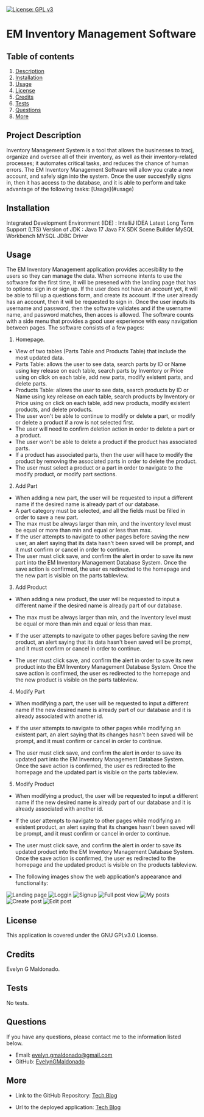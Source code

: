 [![License: GPL v3](https://img.shields.io/badge/License-GPLv3-blue.svg)](https://opensource.org/licenses/gpl-3.0)


# EM Inventory Management Software

## Table of contents
1. [Description](#description)
2. [Installation](#installation)
3. [Usage](#usage)
4. [License](#license)
5. [Credits](#credits)
6. [Tests](#tests)
7. [Questions](#questions)
8. [More](#more)

<h2 id="description"> Project Description </h2>
Inventory Management System is a tool that allows the businesses to tracj, organize and oversee all of their inventory, as well as their inventory-related processes; it automates critical tasks, and reduces the chance of human errors. 
The EM Inventory Management Software will allow you crate a new account, and safely sign into the system. Once the user succesfylly signs in, then it has access to the database, and it is able to perform and take advantage of the following tasks: [Usage](#usage) 


## Installation 
Integrated Development Environment (IDE) : IntelliJ IDEA
Latest Long Term Support (LTS) Version of JDK : Java 17
Java FX SDK
Scene Builder
MySQL Workbench
MYSQL JDBC Driver


## Usage 
The EM Inventory Management application provides accesibility to the users so they can manage the data. When someone intents to use the software for the first time, it will be presened with the landing page that has to options: sign in or sign up. 
If the user does not have an account yet, it will be able to fill up a questions form, and create its account.
If the user already has an account, then it will be requested to sign in. Once the user inputs its username and password, then the software validates and if the username name, and password matches, then acces is allowed.
The software counts with a side menu that provides a good user experience with easy navigation between pages.
The software consists of a few pages: 

1. Homepage.
* View of two tables (Parts Table and Products Table) that include the most updated data.
* Parts Table: allows the user to see data, search parts by ID or Name using key release on each table, search parts by Inventory or Price using on click on each table, add new parts, modify existent parts, and delete parts. 
* Products Table: allows the user to see data, search products by ID or Name using key release on each table, search products by Inventory or Price using on click on each table,  add new products, modify existent products, and delete products.
* The user won't be able to continue to modify or delete a part, or modify or delete a product if a row is not selected first.
* The user will need to confirm deletion action in order to delete a part or a product. 
* The user won't be able to delete a product if the product has associated parts.
* If a product has associated parts, then the user will hace to modify the product by removing the associated parts in order to delete the product. 
* The user must select a product or a part in order to navigate to the modify product, or modify part sections.

2. Add Part
* When adding a new part, the user will be requested to input a different name if the desired name is already part of our database.
* A part category must be selected, and all the fields must be filled in order to save a new part.
* The max must be always larger than min, and the inventory level must be equal or more than min and equal or less than max.
* If the user attempts to navigate to other pages before saving the new user, an alert saying that its data hasn't been saved will be prompt, and it must confirm or cancel in order to continue. 
* The user must click save, and confirm the alert in order to save its new part into the EM Inventory Management Database System. Once the save action is confirmed, the user es redirected to the homepage and the new part is visible on the parts tableview.

3. Add Product
* When adding a new product, the user will be requested to input a different name if the desired name is already part of our database.
* The max must be always larger than min, and the inventory level must be equal or more than min and equal or less than max.

* If the user attempts to navigate to other pages before saving the new product, an alert saying that its data hasn't been saved will be prompt, and it must confirm or cancel in order to continue. 
* The user must click save, and confirm the alert in order to save its new product into the EM Inventory Management Database System. Once the save action is confirmed, the user es redirected to the homepage and the new product is visible on the parts tableview.

4. Modify Part
* When modifying a part, the user will be requested to input a different name if the new desired name is already part of our database and it is already associated with another id.

* If the user attempts to navigate to other pages while modifying an existent part, an alert saying that its changes hasn't been saved will be prompt, and it must confirm or cancel in order to continue. 
* The user must click save, and confirm the alert in order to save its updated part into the EM Inventory Management Database System. Once the save action is confirmed, the user es redirected to the homepage and the updated part is visible on the parts tableview.

5. Modify Product
* When modifying a product, the user will be requested to input a different name if the new desired name is already part of our database and it is already associated with another id.

* If the user attempts to navigate to other pages while modifying an existent product, an alert saying that its changes hasn't been saved will be prompt, and it must confirm or cancel in order to continue. 
* The user must click save, and confirm the alert in order to save its updated product into the EM Inventory Management Database System. Once the save action is confirmed, the user es redirected to the homepage and the updated product is visible on the products tableview.



* The following images show the web application's appearance and functionality:

![Landing page](./Assets/landingpage.PNG)
![Loggin](./Assets/loggin.PNG)
![Signup](./Assets/signup.PNG)
![Full post view](./Assets/singlepost.PNG)
![My posts](./Assets/updelcreate.PNG)
![Create post](./Assets/createpost.PNG)
![Edit post](./Assets/updelete.PNG)

## License 
This application is covered under the GNU GPLv3.0 License.

## Credits 
Evelyn G Maldonado.

## Tests 
No tests.

## Questions 
If you have any questions, please contact me to the information listed below.

* Email: evelyn.gmaldonado@gmail.com
* GitHub: [EvelynGMaldonado](https://github.com/EvelynGMaldonado)

## More

* Link to the GitHub Repository:
[Tech Blog](https://github.com/EvelynGMaldonado/tech_blog_MVC)

* Url to the deployed application:
[Tech Blog](https://techblog-egm.herokuapp.com/)
